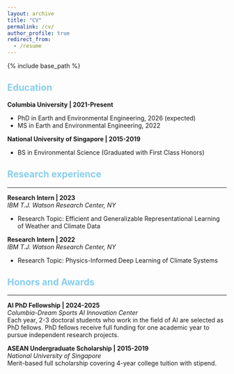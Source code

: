 ```yaml
---
layout: archive
title: "CV"
permalink: /cv/
author_profile: true
redirect_from:
  - /resume
---
```


{% include base_path %}

<!-- Education
====== -->
<h2 style="color:#87CEEB">Education</h2>

**Columbia University | 2021-Present**   
  * PhD in Earth and Environmental Engineering, 2026 (expected)
  * MS in Earth and Environmental Engineering, 2022

**National University of Singapore | 2015-2019**  
  * BS in Environmental Science (Graduated with First Class Honors)

<!-- Research experience
====== -->
<h2 style="color:#87CEEB">Research experience</h2>
<hr>

**Research Intern | 2023**   
*IBM T.J. Watson Research Center, NY*
  * Research Topic: Efficient and Generalizable Representational Learning of Weather and Climate Data

**Research Intern | 2022**   
*IBM T.J. Watson Research Center, NY*
  * Research Topic: Physics-Informed Deep Learning of Climate Systems

<!-- Honors and Awards
====== -->
<h2 style="color:#87CEEB">Honors and Awards</h2>
<hr>

**AI PhD Fellowship | 2024-2025**   
*Columbia-Dream Sports AI Innovation Center*   
Each year, 2-3 doctoral students who work in the field of AI are selected as PhD fellows. PhD fellows receive full funding for one academic year to pursue independent research projects.

**ASEAN Undergraduate Scholarship | 2015-2019**   
*National University of Singapore*   
Merit-based full scholarship covering 4-year college tuition with stipend.